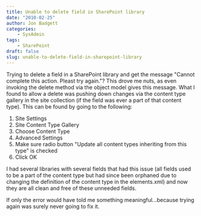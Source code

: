 ```yaml
---
title: Unable to delete field in SharePoint library
date: "2010-02-25"
author: Jon Badgett
categories:
    - SysAdmin
tags:
    - SharePoint
draft: false
slug: unable-to-delete-field-in-sharepoint-library
---
```


Trying to delete a field in a SharePoint library and get the message "Cannot
complete this action. Pleast try again."? This drove me nuts, as even invoking
the delete method via the object model gives this message. What I found to allow
a delete was pushing down changes via the content type gallery in the site
collection (if the field was ever a part of that content type). This can be
found by going to the following:

1.  Site Settings
2.  Site Content Type Gallery
3.  Choose Content Type
4.  Advanced Settings
5.  Make sure radio button "Update all content types inheriting from this type" is
    checked
6.  Click OK

I had several libraries with several fields that had this issue (all fields used to be a part of the content type but had since been orphaned due to changing the definition of the content type in the
elements.xml) and now they are all clean and free of these unneeded fields.

If only the error would have told me something meaningful...because trying again was surely never going to fix it.
